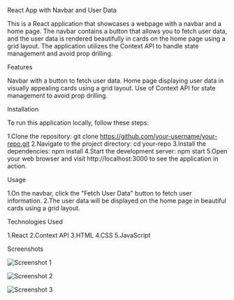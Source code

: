 React App with Navbar and User Data

This is a React application that showcases a webpage with a navbar and a home page. The navbar contains a button that allows you to fetch user data, and the user data is rendered beautifully in cards on the home page using a grid layout. The application utilizes the Context API to handle state management and avoid prop drilling.

Features

Navbar with a button to fetch user data.
Home page displaying user data in visually appealing cards using a grid layout.
Use of Context API for state management to avoid prop drilling.


Installation

To run this application locally, follow these steps:

1.Clone the repository:
git clone https://github.com/your-username/your-repo.git
2.Navigate to the project directory:
cd your-repo
3.Install the dependencies:
npm install
4.Start the development server:
npm start
5.Open your web browser and visit http://localhost:3000 to see the application in action.

Usage

1.On the navbar, click the "Fetch User Data" button to fetch user information.
2.The user data will be displayed on the home page in beautiful cards using a grid layout.


Technologies Used

1.React
2.Context API
3.HTML
4.CSS
5.JavaScript

Screenshots

![Screenshot 1](https://github.com/venkateshwebdev/assigment/assets/105224564/f67f6535-7f86-406a-9dd4-b4b3e869cdf5)

![Screenshot 2](https://github.com/venkateshwebdev/assigment/assets/105224564/c07ae3a3-6a86-462e-896b-a3e26e1ad3e0)

![Screenshot 3](https://github.com/venkateshwebdev/assigment/assets/105224564/e580f6e0-e21d-4275-825c-82f766a6ed42)






